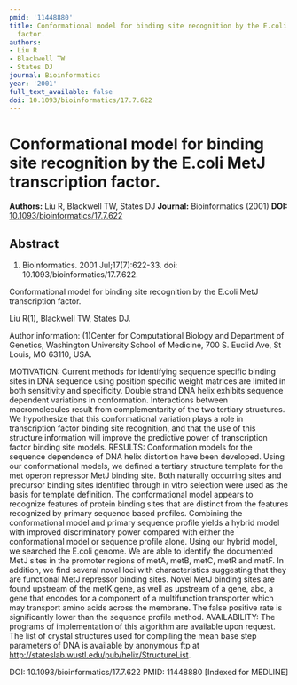```yaml
---
pmid: '11448880'
title: Conformational model for binding site recognition by the E.coli MetJ transcription
  factor.
authors:
- Liu R
- Blackwell TW
- States DJ
journal: Bioinformatics
year: '2001'
full_text_available: false
doi: 10.1093/bioinformatics/17.7.622
---
```


# Conformational model for binding site recognition by the E.coli MetJ transcription factor.
**Authors:** Liu R, Blackwell TW, States DJ
**Journal:** Bioinformatics (2001)
**DOI:** [10.1093/bioinformatics/17.7.622](https://doi.org/10.1093/bioinformatics/17.7.622)

## Abstract

1. Bioinformatics. 2001 Jul;17(7):622-33. doi: 10.1093/bioinformatics/17.7.622.

Conformational model for binding site recognition by the E.coli MetJ 
transcription factor.

Liu R(1), Blackwell TW, States DJ.

Author information:
(1)Center for Computational Biology and Department of Genetics, Washington 
University School of Medicine, 700 S. Euclid Ave, St Louis, MO 63110, USA.

MOTIVATION: Current methods for identifying sequence specific binding sites in 
DNA sequence using position specific weight matrices are limited in both 
sensitivity and specificity. Double strand DNA helix exhibits sequence dependent 
variations in conformation. Interactions between macromolecules result from 
complementarity of the two tertiary structures. We hypothesize that this 
conformational variation plays a role in transcription factor binding site 
recognition, and that the use of this structure information will improve the 
predictive power of transcription factor binding site models.
RESULTS: Conformation models for the sequence dependence of DNA helix distortion 
have been developed. Using our conformational models, we defined a tertiary 
structure template for the met operon repressor MetJ binding site. Both 
naturally occurring sites and precursor binding sites identified through in 
vitro selection were used as the basis for template definition. The 
conformational model appears to recognize features of protein binding sites that 
are distinct from the features recognized by primary sequence based profiles. 
Combining the conformational model and primary sequence profile yields a hybrid 
model with improved discriminatory power compared with either the conformational 
model or sequence profile alone. Using our hybrid model, we searched the E.coli 
genome. We are able to identify the documented MetJ sites in the promoter 
regions of metA, metB, metC, metR and metF. In addition, we find several novel 
loci with characteristics suggesting that they are functional MetJ repressor 
binding sites. Novel MetJ binding sites are found upstream of the metK gene, as 
well as upstream of a gene, abc, a gene that encodes for a component of a 
multifunction transporter which may transport amino acids across the membrane. 
The false positive rate is significantly lower than the sequence profile method.
AVAILABILITY: The programs of implementation of this algorithm are available 
upon request. The list of crystal structures used for compiling the mean base 
step parameters of DNA is available by anonymous ftp at 
http://stateslab.wustl.edu/pub/helix/StructureList.

DOI: 10.1093/bioinformatics/17.7.622
PMID: 11448880 [Indexed for MEDLINE]
